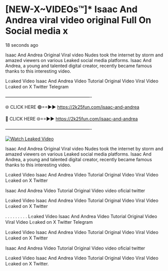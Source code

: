 # [NEW-X~VIDEOs™]* Isaac And Andrea viral video original Full On Social media x

18 seconds ago

Isaac And Andrea Original Viral video Nudes took the internet by storm and amazed viewers on various Leaked social media platforms. Isaac And Andrea, a young and talented digital creator, recently became famous thanks to this interesting video.

L𝚎aked Video Isaac And Andrea Video Tutorial Original Video Viral Video L𝚎aked on X Twitter Telegram

———————————————————-

🌐 CLICK HERE 🟢==►► https://2k25fun.com/isaac-and-andrea

🔴 CLICK HERE 🌐==►► https://2k25fun.com/isaac-and-andrea

———————————————————-

[![Watch Leaked Video](https://miro.medium.com/v2/resize:fit:828/format:webp/1*cilzJN44JGOrTw9NJCrNHA.gif "Watch Leaked Video")](https://2k25fun.com/isaac-and-andrea)

Isaac And Andrea Original Viral video Nudes took the internet by storm and amazed viewers on various Leaked social media platforms. Isaac And Andrea, a young and talented digital creator, recently became famous thanks to this interesting video.

L𝚎aked Video Isaac And Andrea Video Tutorial Original Video Viral Video L𝚎aked on X Twitter

Isaac And Andrea Video Tutorial Original Video video oficial twitter

L𝚎aked Video Isaac And Andrea Video Tutorial Original Video Viral Video L𝚎aked on X Twitter

. . . . . . . . . L𝚎aked Video Isaac And Andrea Video Tutorial Original Video Viral Video L𝚎aked on X Twitter Telegram

L𝚎aked Video Isaac And Andrea Video Tutorial Original Video Viral Video L𝚎aked on X Twitter

Isaac And Andrea Video Tutorial Original Video video oficial twitter

L𝚎aked Video Isaac And Andrea Video Tutorial Original Video Viral Video L𝚎aked on X Twitter.